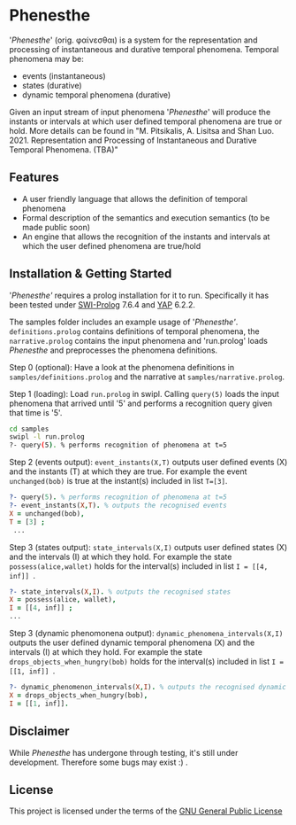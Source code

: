 # Phenesthe
'_Phenesthe_' (orig. φαίνεσθαι) is a system for the representation and processing of instantaneous and durative temporal phenomena. Temporal phenomena may be:
- events (instantaneous)
- states (durative)
- dynamic temporal phenomena (durative)

Given an input stream of input phenomena '_Phenesthe_' will produce the instants or intervals at which user defined temporal phenomena are true or hold. More details can be found in "M. Pitsikalis, A. Lisitsa and Shan Luo. 2021. Representation and Processing of Instantaneous and Durative Temporal Phenomena. (TBA)"
## Features

- A user friendly language that allows the definition of temporal phenomena
- Formal description of the semantics and execution semantics (to be made public soon)
- An engine that allows the recognition of the instants and intervals at which the user defined phenomena are true/hold

## Installation & Getting Started
'_Phenesthe'_ requires a prolog installation for it to run. Specifically it has been tested under [SWI-Prolog](www.swi-prolog.org) 7.6.4 and [YAP](https://www.dcc.fc.up.pt/~vsc/yap/) 6.2.2.

The samples folder includes an example usage of '_Phenesthe'_. ```definitions.prolog``` contains definitions of temporal phenomena, the ```narrative.prolog``` contains the input phenomena and 'run.prolog' loads _Phenesthe_ and preprocesses the phenomena definitions.

Step 0 (optional): Have a look at the phenomena definitions in ```samples/definitions.prolog``` and the narrative at ```samples/narrative.prolog```.

Step 1 (loading): Load ```run.prolog``` in swipl. Calling ```query(5)``` loads the input phenomena that arrived until '5' and performs a recognition query given that time is '5'.
```sh
cd samples
swipl -l run.prolog
?- query(5). % performs recognition of phenomena at t=5
```
Step 2 (events output): ```event_instants(X,T)``` outputs user defined events (X) and the instants (T) at which they are true. For example the event ```unchanged(bob)``` is true at the instant(s) included in list ```T=[3]```.
```prolog
?- query(5). % performs recognition of phenomena at t=5
?- event_instants(X,T). % outputs the recognised events
X = unchanged(bob),
T = [3] ;
 ...
```
Step 3 (states output): ```state_intervals(X,I)``` outputs user defined states (X) and the intervals (I) at which they hold. For example the state ```possess(alice,wallet)``` holds for the interval(s) included in list ```I = [[4, inf]] ```.
```prolog
?- state_intervals(X,I). % outputs the recognised states
X = possess(alice, wallet),
I = [[4, inf]] ;
...
```
Step 3 (dynamic phenomonena output): ```dynamic_phenomena_intervals(X,I)``` outputs the user defined dynamic temporal phenomena (X) and the intervals (I) at which they hold. For example the state ```drops_objects_when_hungry(bob)``` holds for the interval(s) included in list ```I = [[1, inf]] ```.
```prolog
?- dynamic_phenomenon_intervals(X,I). % outputs the recognised dynamic phenomena
X = drops_objects_when_hungry(bob),
I = [[1, inf]].
```
## Disclaimer
While _Phenesthe_ has undergone through testing, it's still under development.  Therefore some bugs may exist :) . 
## License
This project is licensed under the terms of the [GNU General Public License](https://www.gnu.org/licenses/gpl-3.0.html)

